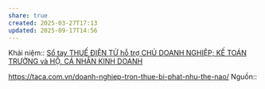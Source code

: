 ```yaml
---
share: true
created: 2025-03-27T17:13
updated: 2025-09-17T14:56
---
```

Khái niệm:: 
[Sổ tay THUẾ ĐIỆN TỬ hỗ trợ CHỦ DOANH NGHIỆP; KẾ TOÁN TRƯỞNG và HỘ, CÁ NHÂN KINH DOANH](https://xaydungchinhsach.chinhphu.vn/so-tay-thue-dien-tu-ho-tro-chu-doanh-nghiep-ke-toan-truong-va-ho-ca-nhan-kinh-doanh-119250907221649743.htm)

https://taca.com.vn/doanh-nghiep-tron-thue-bi-phat-nhu-the-nao/
Nguồn:: 